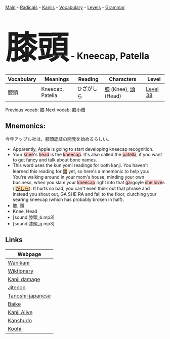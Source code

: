 <style> bigfont {font-size: 100px}</style>
[Main](../README.md) -
[Radicals](../radicals.md) -
[Kanjis](../kanjis.md) -
[Vocabulary](../vocabulary.md) -
[Levels](../levels.md) -
[Grammar](../grammar.md)
# <bigfont> 膝頭</bigfont> - Kneecap, Patella 

| Vocabulary | Meanings | Reading | Characters | Level |
| --- | --- | --- | --- | --- |
| 膝頭 | Kneecap, Patella | ひざがしら |  [膝](../kanjis/膝.md) (Knee), [頭](../kanjis/頭.md) (Head) | [Level 38](../levels/wk_level38.md) |

Previous vocab: [膝](膝.md) Next vocab: [膝小僧](膝小僧.md) 

## Mnemonics:
今年アップル社は、膝頭認証の開発を始めるらしい。
* Apparently, Apple is going to start developing kneecap recognition.
* Your <span style="background-color:#ffcccb"> knee</span>'s <span style="background-color:#ffcccb"> head</span> is the <span style="background-color:#ffcccb"> kneecap</span>. It's also called the <span style="background-color:#ffcccb"> patella</span>, if you want to get fancy and talk about bone names.
* This word uses the kun'yomi readings for both kanji. You haven't learned this reading for <span style="background-color:#fed8b1"> [頭](https://jisho.org/search/頭)</span> yet, so here's a mnemonic to help you:<br />You're walking around in your mom's house, minding your own business, when you slam your <span style="background-color:#ffcccb"> kneecap</span> right into that <span style="background-color:#ffcccb"> ga</span>rgoyle <span style="background-color:#ffcccb"> she love</span>s (<span style="background-color:#fed8b1"> [がしら](https://jisho.org/search/がしら)</span>). It hurts so bad, you can't even think out that phrase and instead you shout out, GA SHE RA and fall to the floor, clutching your searing kneecap (which has probably broken in half).
* 膝, 頭
* Knee, Head
* [sound:膝頭_b.mp3]
* [sound:膝頭_g.mp3]


## Links 

| Webpage |
| --- |
| [Wanikani          ](https://www.wanikani.com/kanji/膝頭) |
| [Wiktionary        ](https://en.wiktionary.org/wiki/膝頭) |
| [Kanji damage      ](http://www.kanjidamage.com/kanji/search?utf8=✓&q=膝頭) |
| [Jitenon           ](https://jitenon.com/kanji/膝頭) |
| [Tanoshii japanese ](https://www.tanoshiijapanese.com/dictionary/kanji.cfm?k=膝頭) |
| [Baike             ](https://baike.baidu.com/item/膝頭) |
| [Kanji Alive       ](https://app.kanjialive.com/膝頭) |
| [Kanshudo          ](https://www.kanshudo.com/searchmn?q=膝頭) |
| [Koohii            ](https://kanji.koohii.com/study/kanji/膝頭) |
